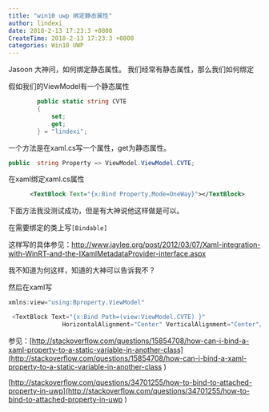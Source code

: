 ```yaml
---
title: "win10 uwp 绑定静态属性"
author: lindexi
date: 2018-2-13 17:23:3 +0800
CreateTime: 2018-2-13 17:23:3 +0800
categories: Win10 UWP
---
```


Jasoon 大神问，如何绑定静态属性。
我们经常有静态属性，那么我们如何绑定

<!--more-->



<div id="toc"></div>

假如我们的ViewModel有一个静态属性

		

```csharp
        public static string CVTE
        {
            set;
            get;
        } = "lindexi";

```

<!-- 如果我们ViewModel namespace Bproperty.ViewModel

那么需要在空间

		

```csharp
xmlns:view="using:Bproperty.ViewModel"

```

然后使用 -->

一个方法是在xaml.cs写一个属性，get为静态属性。
		

```csharp
public  string Property => ViewModel.ViewModel.CVTE;

```
在xaml绑定xaml.cs属性

```xml
      <TextBlock Text="{x:Bind Property,Mode=OneWay}"></TextBlock>


```

下面方法我没测试成功，但是有大神说他这样做是可以。

在需要绑定的类上写`[Bindable]`

这样写的具体参见：http://www.jaylee.org/post/2012/03/07/Xaml-integration-with-WinRT-and-the-IXamlMetadataProvider-interface.aspx 

我不知道为何这样，知道的大神可以告诉我不？

然后在xaml写

        

```csharp
xmlns:view="using:Bproperty.ViewModel"

 <TextBlock Text="{x:Bind Path=(view:ViewModel.CVTE) }"
               HorizontalAlignment="Center" VerticalAlignment="Center"/>

```

参见：[http://stackoverflow.com/questions/15854708/how-can-i-bind-a-xaml-property-to-a-static-variable-in-another-class](http://stackoverflow.com/questions/15854708/how-can-i-bind-a-xaml-property-to-a-static-variable-in-another-class )

[http://stackoverflow.com/questions/34701255/how-to-bind-to-attached-property-in-uwp](http://stackoverflow.com/questions/34701255/how-to-bind-to-attached-property-in-uwp )

